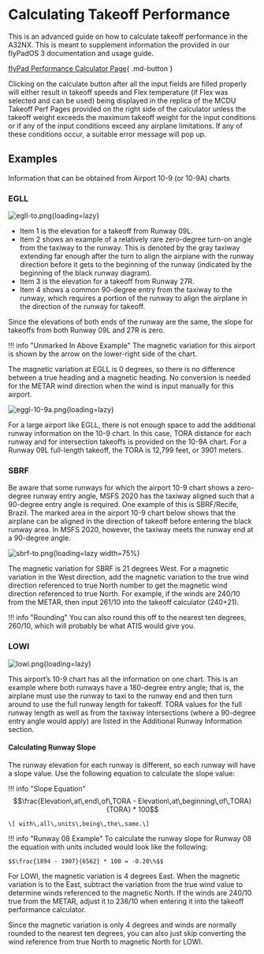 # Calculating Takeoff Performance

This is an advanced guide on how to calculate takeoff performance in the A32NX. This is meant to supplement information the provided in our flyPadOS 3 documentation and usage guide.

[flyPad Performance Calculator Page](../../../../aircraft/common/flypados3/performance.md){ .md-button }

Clicking on the calculate button after all the input fields are filled properly will either result in takeoff speeds and Flex temperature (if Flex was selected and can be used) 
being displayed in the replica of the MCDU Takeoff Perf Pages provided on the right side of the calculator unless the takeoff weight exceeds the maximum takeoff weight for the 
input conditions or if any of the input conditions exceed any airplane limitations. If any of these conditions occur, a suitable error message will pop up.

## Examples

Information that can be obtained from Airport 10-9 (or 10-9A) charts

### EGLL

![egll-to.png](../../../assets/advanced-guides/takeoff-perf/egll-to.png){loading=lazy}

- Item 1 is the elevation for a takeoff from Runway 09L. 
- Item 2 shows an example of a relatively rare zero-degree turn-on angle from the taxiway to the runway. This is denoted by the gray taxiway extending far enough after the turn 
  to align the airplane with the runway direction before it gets to the beginning of the runway (indicated by the beginning of the black runway diagram). 
- Item 3 is the elevation for a takeoff from Runway 27R. 
- Item 4 shows a common 90-degree entry from the taxiway to the runway, which requires a portion of the runway to align the airplane in the direction of the runway for takeoff.

Since the elevations of both ends of the runway are the same, the slope for takeoffs from both Runway 09L and 27R is zero. 

!!! info "Unmarked In Above Example"
    The magnetic variation for this airport is shown by the arrow on the lower-right side of the chart. 

The magnetic variation at EGLL is 0 degrees, so there is no difference between a true heading and a magnetic heading. No conversion is needed for the METAR wind direction when 
the wind is input manually for this airport.

![eggl-10-9a.png](../../../assets/advanced-guides/takeoff-perf/eggl-10-9a.png){loading=lazy}

For a large airport like EGLL, there is not enough space to add the additional runway information on the 10-9 chart. In this case, TORA distance for each runway and for 
intersection takeoffs is provided on the 10-9A chart. For a Runway 09L full-length takeoff, the TORA is 12,799 feet, or 3901 meters.

### SBRF

Be aware that some runways for which the airport 10-9 chart shows a zero-degree runway entry angle, MSFS 2020 has the taxiway aligned such that a 90-degree entry angle is 
required. One example of this is SBRF/Recife, Brazil. The marked area in the airport 10-9 chart below shows that the airplane can be aligned in the direction of takeoff before 
entering the black runway area. In MSFS 2020, however, the taxiway meets the runway end at a 90-degree angle.

![sbrf-to.png](../../../assets/advanced-guides/takeoff-perf/sbrf-to.png){loading=lazy width=75%}

The magnetic variation for SBRF is 21 degrees West. For a magnetic variation in the West direction, add the magnetic variation to the true wind direction referenced to 
true North number to get the magnetic wind direction referenced to true North. For example, if the winds are 240/10 from the METAR, then input 261/10 into the takeoff calculator (240+21).  

!!! info "Rounding"
    You can also round this off to the nearest ten degrees, 260/10, which will probably be what ATIS would give you.

### LOWI

![lowi.png](../../../assets/advanced-guides/takeoff-perf/lowi.png){loading=lazy}

This airport’s 10-9 chart has all the information on one chart. This is an example where both runways have a 180-degree entry angle; that is, the airplane must use the runway 
to taxi to the runway end and then turn around to use the full runway length for takeoff. TORA values for the full runway length as well as from the taxiway 
intersections (where a 90-degree entry angle would apply) are listed in the Additional Runway Information section.

#### Calculating Runway Slope

The runway elevation for each runway is different, so each runway will have a slope value. Use the following equation to calculate the slope value:

!!! info "Slope Equation"
    $$\frac{Elevation\,at\,end\,of\,TORA - Elevation\,at\,beginning\,of\,TORA}{TORA} * 100$$ 

    \[ with\,all\,units\,being\,the\,same.\]

!!! info "Runway 08 Example"
    To calculate the runway slope for Runway 08 the equation with units included would look like the following:

    $$\frac{1894 - 1907}{6562} * 100 = -0.20\%$$

For LOWI, the magnetic variation is 4 degrees East. When the magnetic variation is to the East, subtract the variation from the true wind value to determine winds referenced to the 
magnetic North. If the winds are 240/10 true from the METAR, adjust it to 236/10 when entering it into the takeoff performance calculator. 

Since the magnetic variation is only 4 degrees and winds are normally rounded to the nearest ten degrees, you can also just skip converting the wind reference from true North 
to magnetic North for LOWI.

